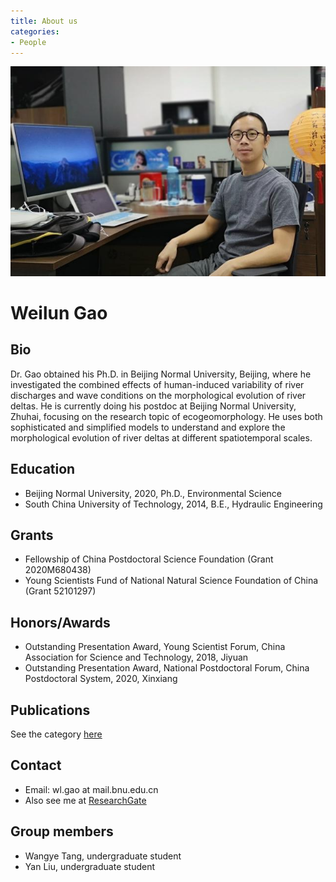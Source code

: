 ```yaml
---
title: About us
categories: 
- People
---
```


![profile](/assets/images/people/WLG2.jpg)
# Weilun Gao
## Bio
Dr. Gao obtained his Ph.D. in Beijing Normal University, Beijing, where he investigated the combined effects of human-induced variability of river discharges and wave conditions on the morphological evolution of river deltas. He is currently doing his postdoc at Beijing Normal University, Zhuhai, focusing on the research topic of ecogeomorphology. He uses both sophisticated and simplified models to understand and explore the morphological evolution of river deltas at different spatiotemporal scales.

## Education
- Beijing Normal University, 2020, Ph.D., Environmental Science 
- South China University of Technology, 2014, B.E., Hydraulic Engineering

## Grants
- Fellowship of China Postdoctoral Science Foundation (Grant 2020M680438)
- Young Scientists Fund of National Natural Science Foundation of China (Grant 52101297)

## Honors/Awards
- Outstanding Presentation Award, Young Scientist Forum, China Association for Science and Technology, 2018, Jiyuan
- Outstanding Presentation Award, National Postdoctoral Forum, China Postdoctoral System, 2020, Xinxiang

## Publications
See the category [here](https://weilungao.github.io/category/#/Publication)

## Contact
- Email: wl.gao at mail.bnu.edu.cn
- Also see me at [ResearchGate](https://www.researchgate.net/profile/Weilun_Gao2)

## Group members
- Wangye Tang, undergraduate student
- Yan Liu, undergraduate student



